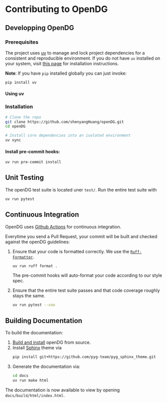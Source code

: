 # Contributing to OpenDG

## Developping OpenDG

### Prerequisites

The project uses [uv](https://docs.astral.sh/uv/) to manage and lock project dependencies for a consistent and reproducible environment. If you do not have `uv` installed on your system, visit [this page](https://docs.astral.sh/uv/getting-started/installation/) for installation instructions.

**Note**: If you have `pip` installed globally you can just invoke:

```sh
pip install uv
```

#### Using uv

### Installation

```sh
# Clone the repo
git clone https://github.com/shenyangHuang/openDG.git
cd openDG

# Install core dependencies into an isolated environment
uv sync
```

#### Install pre-commit hooks:

```sh
uv run pre-commit install
```

## Unit Testing

The openDG test suite is located uner `test/`.
Run the entire test suite with

```sh
uv run pytest
```

## Continuous Integration

OpenDG uses [Github Actions](https://github.com/shenyangHuang/openDG/tree/main/.github/workflows) for continuous integration.

Everytime you send a Pull Request, your commit will be built and checked against the openDG guidelines:

1. Ensure that your code is formatted correctly. We use the [`Ruff-Formatter`](https://docs.astral.sh/ruff/formatter/).

   ```bash
   uv run ruff format .
   ```

   The pre-commit hooks will auto-format your code according to our style spec.

1. Ensure that the entire test suite passes and that code coverage roughly stays the same.

   ```bash
   uv run pytest --cov
   ```

## Building Documentation

To build the documentation:

1. [Build and install](#developing-pyg) openDG from source.
1. Install [Sphinx](https://www.sphinx-doc.org/en/master/) theme via
   ```bash
   pip install git+https://github.com/pyg-team/pyg_sphinx_theme.git
   ```
1. Generate the documentation via:
   ```bash
   cd docs
   uv run make html
   ```

The documentation is now available to view by opening `docs/build/html/index.html`.
